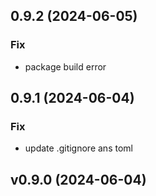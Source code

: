 ## 0.9.2 (2024-06-05)

### Fix

- package build error

## 0.9.1 (2024-06-04)

### Fix

- update .gitignore ans toml

## v0.9.0 (2024-06-04)
